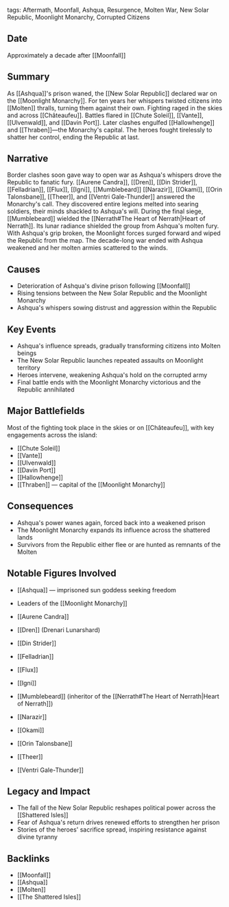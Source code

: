 tags: Aftermath, Moonfall, Ashqua, Resurgence, Molten War, New Solar Republic, Moonlight Monarchy, Corrupted Citizens

## Date

Approximately a decade after [[Moonfall]]

## Summary

As [[Ashqua]]'s prison waned, the [[New Solar Republic]] declared war on the [[Moonlight Monarchy]].
For ten years her whispers twisted citizens into [[Molten]] thralls, turning them against their own.
Fighting raged in the skies and across [[Châteaufeu]].
Battles flared in [[Chute Soleil]], [[Vante]], [[Ulvenwald]], and [[Davin Port]].
Later clashes engulfed [[Hallowhenge]] and [[Thraben]]—the Monarchy's capital.
The heroes fought tirelessly to shatter her control, ending the Republic at last.

## Narrative

Border clashes soon gave way to open war as Ashqua's whispers drove the Republic to fanatic fury.
[[Aurene Candra]], [[Dren]], [[Din Strider]], [[Felladrian]], [[Flux]], [[Igni]], [[Mumblebeard]]
[[Narazir]], [[Okami]], [[Orin Talonsbane]], [[Theer]], and [[Ventri Gale-Thunder]] answered the Monarchy's call.
They discovered entire legions melted into searing soldiers, their minds shackled to Ashqua's will.
During the final siege, [[Mumblebeard]] wielded the [[Nerrath#The Heart of Nerrath|Heart of Nerrath]].
Its lunar radiance shielded the group from Ashqua's molten fury.
With Ashqua's grip broken, the Moonlight forces surged forward and wiped the Republic from the map.
The decade-long war ended with Ashqua weakened and her molten armies scattered to the winds.
## Causes

- Deterioration of Ashqua's divine prison following [[Moonfall]]
- Rising tensions between the New Solar Republic and the Moonlight Monarchy
- Ashqua's whispers sowing distrust and aggression within the Republic

## Key Events

- Ashqua's influence spreads, gradually transforming citizens into Molten beings
- The New Solar Republic launches repeated assaults on Moonlight territory
- Heroes intervene, weakening Ashqua's hold on the corrupted army
- Final battle ends with the Moonlight Monarchy victorious and the Republic annihilated

## Major Battlefields

Most of the fighting took place in the skies or on [[Châteaufeu]], with key engagements across the island:

- [[Chute Soleil]]
- [[Vante]]
- [[Ulvenwald]]
- [[Davin Port]]
- [[Hallowhenge]]
- [[Thraben]] — capital of the [[Moonlight Monarchy]]

## Consequences

- Ashqua's power wanes again, forced back into a weakened prison
- The Moonlight Monarchy expands its influence across the shattered lands
- Survivors from the Republic either flee or are hunted as remnants of the Molten

## Notable Figures Involved

- [[Ashqua]] — imprisoned sun goddess seeking freedom
- Leaders of the [[Moonlight Monarchy]]

- [[Aurene Candra]]
- [[Dren]] (Drenari Lunarshard)
- [[Din Strider]]
- [[Felladrian]]
- [[Flux]]
- [[Igni]]
- [[Mumblebeard]] (inheritor of the [[Nerrath#The Heart of Nerrath|Heart of Nerrath]])
- [[Narazir]]
- [[Okami]]
- [[Orin Talonsbane]]
- [[Theer]]
- [[Ventri Gale-Thunder]]

## Legacy and Impact

- The fall of the New Solar Republic reshapes political power across the [[Shattered Isles]]
- Fear of Ashqua's return drives renewed efforts to strengthen her prison
- Stories of the heroes' sacrifice spread, inspiring resistance against divine tyranny

## Backlinks
- [[Moonfall]]
- [[Ashqua]]
- [[Molten]]
- [[The Shattered Isles]]
